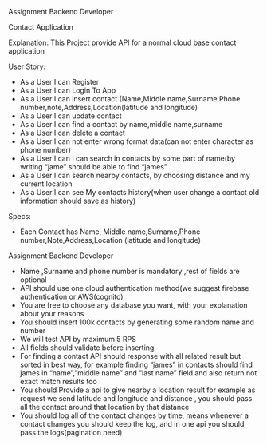 Assignment
Backend Developer

Contact Application

Explanation:
This Project provide API for a normal cloud base contact application

User Story:
- As a User I can Register
- As a User I can Login To App
- As a User I can insert contact
(Name,Middle name,Surname,Phone number,note,Address,Location(latitude and longitude)
- As a User I can update contact
- As a User I can find a contact by name,middle name,surname
- As a User I can delete a contact
- As a User I can not enter wrong format data(can not enter character as
phone number)
- As a User I can I can search in contacts by some part of name(by writing
“jame” should be able to find “james”
- As a User I can search nearby contacts, by choosing distance and my
current location
- As a User I can see My contacts history(when user change a contact old
information should save as history)

Specs:
- Each Contact has Name, Middle name,Surname,Phone
number,Note,Address,Location (latitude and longitude)

Assignment
Backend Developer

- Name ,Surname and phone number is mandatory ,rest of fields are
optional
- API should use one cloud authentication method(we suggest firebase
authentication or AWS(cognito)
- You are free to choose any database you want, with your explanation
about your reasons
- You should insert 100k contacts by generating some random name and
number
- We will test API by maximum 5 RPS
- All fields should validate before inserting
- For finding a contact API should response with all related result but sorted
in best way, for example finding “james” in contacts should find james in
“name”,”middle name” and “last name” field and also return not exact
match results too
- You should Provide a api to give nearby a location result for example as
request we send latitude and longitude and distance , you should pass all
the contact around that location by that distance
- You should log all of the contact changes by time, means whenever a
contact changes you should keep the log, and in one api you should pass
the logs(pagination need)